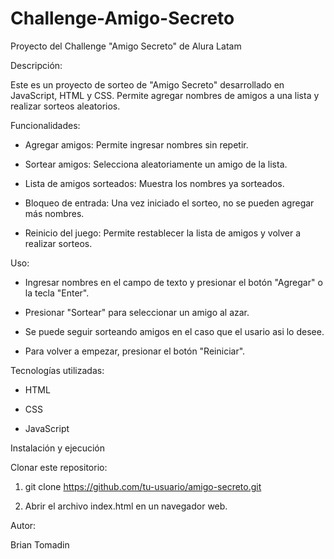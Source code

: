 # Challenge-Amigo-Secreto
Proyecto del Challenge "Amigo Secreto" de Alura Latam

Descripción:

Este es un proyecto de sorteo de "Amigo Secreto" desarrollado en JavaScript, HTML y CSS. Permite agregar nombres de amigos a una lista y realizar sorteos aleatorios.

Funcionalidades:

- Agregar amigos: Permite ingresar nombres sin repetir.

- Sortear amigos: Selecciona aleatoriamente un amigo de la lista.

- Lista de amigos sorteados: Muestra los nombres ya sorteados.

- Bloqueo de entrada: Una vez iniciado el sorteo, no se pueden agregar más nombres.

- Reinicio del juego: Permite restablecer la lista de amigos y volver a realizar sorteos.

Uso:

- Ingresar nombres en el campo de texto y presionar el botón "Agregar" o la tecla "Enter".

- Presionar "Sortear" para seleccionar un amigo al azar.

- Se puede seguir sorteando amigos en el caso que el usario asi lo desee.

- Para volver a empezar, presionar el botón "Reiniciar".

Tecnologías utilizadas:

- HTML

- CSS

- JavaScript

Instalación y ejecución

Clonar este repositorio:

1. git clone https://github.com/tu-usuario/amigo-secreto.git

2. Abrir el archivo index.html en un navegador web.

Autor:

Brian Tomadin
